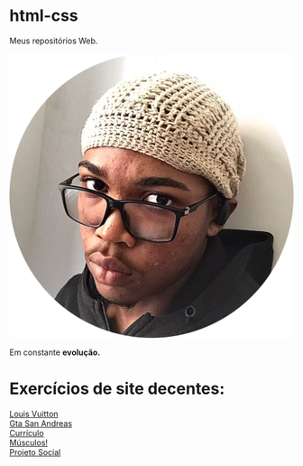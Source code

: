 # html-css

 Meus repositórios Web.

 <img src="eu.png" alt="Thiago da Silva">

 Em constante <strong>evolução.</strong>

<h1>Exercícios de site decentes:</h1>

<a target="_blank" href="https://thigadasilva.github.io/html-css/desafios/tempo/">Louis Vuitton</a> <br>
<a target="_blank" href="https://thigadasilva.github.io/html-css/desafios/d010/">Gta San Andreas</a> <br>
<a target="_blank" href="https://thigadasilva.github.io/html-css/desafios/diogo/">Currículo</a> <br>
<a target="_blank" href="https://thigadasilva.github.io/html-css/desafios/lucas">Músculos!</a> <br>
<a target="_blank" href="https://thigadasilva.github.io/html-css/desafios/social">Projeto Social</a> <br>


